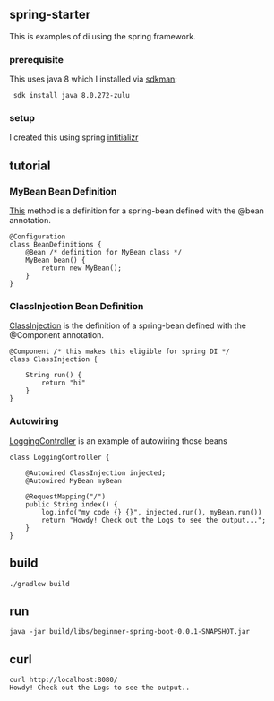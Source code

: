 ## spring-starter

This is examples of di using the spring framework.

### prerequisite
This uses java 8 which I installed via [sdkman](https://sdkman.io/install):
```
 sdk install java 8.0.272-zulu
```

### setup
I created this using spring [intitializr](https://start.spring.io/#!type=gradle-project&language=groovy&platformVersion=2.3.5.RELEASE&packaging=jar&jvmVersion=11&groupId=com.hibby&artifactId=beginner-spring-boot&name=beginner-spring-boot&description=Demo%20project%20for%20Spring%20Boot&packageName=com.hibby.beginner-spring-boot) 


## tutorial

### MyBean Bean Definition
[This](https://github.com/rmchale/spring-starter-8/blob/main/src/main/groovy/com/hibby/beginnerspringboot/bean/BeanDefinitions.groovy) method is a definition for a spring-bean defined with the @bean annotation.

```
@Configuration
class BeanDefinitions {
    @Bean /* definition for MyBean class */
    MyBean bean() {
        return new MyBean();
    }
}
```

### ClassInjection Bean Definition


[ClassInjection](https://github.com/rmchale/spring-starter-8/blob/main/src/main/groovy/com/hibby/beginnerspringboot/bean/ClassInjection.groovy) is the definition of a spring-bean defined with the @Component annotation.

```
@Component /* this makes this eligible for spring DI */
class ClassInjection {

    String run() {
        return "hi"
    }
}
```

### Autowiring
[LoggingController](https://github.com/rmchale/spring-starter-8/blob/main/src/main/groovy/com/hibby/beginnerspringboot/controller/LoggingController.groovy) is an example of autowiring those beans
```
class LoggingController {

    @Autowired ClassInjection injected;
    @Autowired MyBean myBean

    @RequestMapping("/")
    public String index() {
        log.info("my code {} {}", injected.run(), myBean.run())
        return "Howdy! Check out the Logs to see the output...";
    }
}
```


## build
```
./gradlew build
```

## run
```
java -jar build/libs/beginner-spring-boot-0.0.1-SNAPSHOT.jar
```

## curl
```
curl http://localhost:8080/
Howdy! Check out the Logs to see the output..
```
